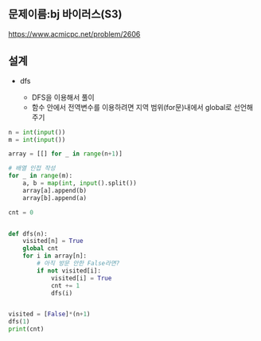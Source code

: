 <h2>문제이름:bj 바이러스(S3)</h2>

https://www.acmicpc.net/problem/2606

<h2>설계</h2>

- dfs

  - DFS을 이용해서 풀이 
  - 함수 안에서 전역변수를 이용하려면 지역 범위(for문)내에서 global로 선언해주기 

```python
n = int(input())
m = int(input())

array = [[] for _ in range(n+1)]

# 배열 인접 작성
for _ in range(m):
    a, b = map(int, input().split())
    array[a].append(b)
    array[b].append(a)

cnt = 0


def dfs(n):
    visited[n] = True
    global cnt
    for i in array[n]:
        # 아직 방문 안한 False라면?
        if not visited[i]:
            visited[i] = True
            cnt += 1
            dfs(i)


visited = [False]*(n+1)
dfs(1)
print(cnt)


```

